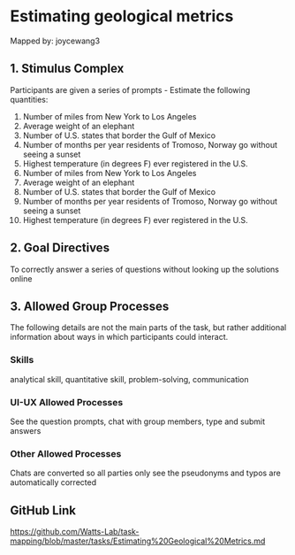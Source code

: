 # Estimating geological metrics

Mapped by: joycewang3 

## 1. Stimulus Complex 
Participants are given a series of prompts -
Estimate the following quantities:
1. Number of miles from New York to Los Angeles
2. Average weight of an elephant
3. Number of U.S. states that border the Gulf of Mexico
4. Number of months per year residents of Tromoso, Norway go without seeing a sunset
5. Highest temperature (in degrees F) ever registered in the U.S.
6. Number of miles from New York to Los Angeles
7. Average weight of an elephant
8. Number of U.S. states that border the Gulf of Mexico
9. Number of months per year residents of Tromoso, Norway go without seeing a sunset
10. Highest temperature (in degrees F) ever registered in the U.S.

## 2. Goal Directives 
To correctly answer a series of questions without looking up the solutions online

## 3. Allowed Group Processes 
The following details are not the main parts of the task, but rather additional information about ways in which participants could interact.

### Skills 
analytical skill, quantitative skill, problem-solving, communication

### UI-UX Allowed Processes
See the question prompts, chat with group members, type and submit answers

### Other Allowed Processes
Chats are converted so all parties only see the pseudonyms and typos are automatically corrected

## GitHub Link 
https://github.com/Watts-Lab/task-mapping/blob/master/tasks/Estimating%20Geological%20Metrics.md